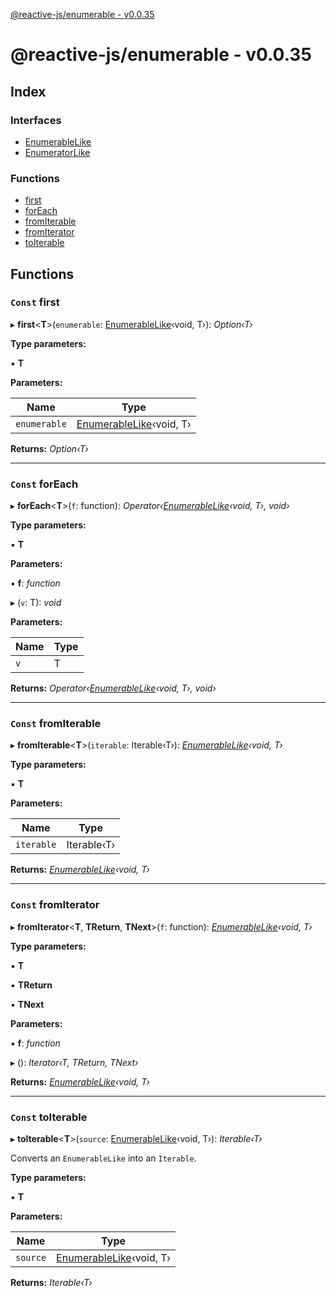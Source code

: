 [@reactive-js/enumerable - v0.0.35](README.md)

# @reactive-js/enumerable - v0.0.35

## Index

### Interfaces

* [EnumerableLike](interfaces/enumerablelike.md)
* [EnumeratorLike](interfaces/enumeratorlike.md)

### Functions

* [first](README.md#const-first)
* [forEach](README.md#const-foreach)
* [fromIterable](README.md#const-fromiterable)
* [fromIterator](README.md#const-fromiterator)
* [toIterable](README.md#const-toiterable)

## Functions

### `Const` first

▸ **first**<**T**>(`enumerable`: [EnumerableLike](interfaces/enumerablelike.md)‹void, T›): *Option‹T›*

**Type parameters:**

▪ **T**

**Parameters:**

Name | Type |
------ | ------ |
`enumerable` | [EnumerableLike](interfaces/enumerablelike.md)‹void, T› |

**Returns:** *Option‹T›*

___

### `Const` forEach

▸ **forEach**<**T**>(`f`: function): *Operator‹[EnumerableLike](interfaces/enumerablelike.md)‹void, T›, void›*

**Type parameters:**

▪ **T**

**Parameters:**

▪ **f**: *function*

▸ (`v`: T): *void*

**Parameters:**

Name | Type |
------ | ------ |
`v` | T |

**Returns:** *Operator‹[EnumerableLike](interfaces/enumerablelike.md)‹void, T›, void›*

___

### `Const` fromIterable

▸ **fromIterable**<**T**>(`iterable`: Iterable‹T›): *[EnumerableLike](interfaces/enumerablelike.md)‹void, T›*

**Type parameters:**

▪ **T**

**Parameters:**

Name | Type |
------ | ------ |
`iterable` | Iterable‹T› |

**Returns:** *[EnumerableLike](interfaces/enumerablelike.md)‹void, T›*

___

### `Const` fromIterator

▸ **fromIterator**<**T**, **TReturn**, **TNext**>(`f`: function): *[EnumerableLike](interfaces/enumerablelike.md)‹void, T›*

**Type parameters:**

▪ **T**

▪ **TReturn**

▪ **TNext**

**Parameters:**

▪ **f**: *function*

▸ (): *Iterator‹T, TReturn, TNext›*

**Returns:** *[EnumerableLike](interfaces/enumerablelike.md)‹void, T›*

___

### `Const` toIterable

▸ **toIterable**<**T**>(`source`: [EnumerableLike](interfaces/enumerablelike.md)‹void, T›): *Iterable‹T›*

Converts an `EnumerableLike` into an `Iterable`.

**Type parameters:**

▪ **T**

**Parameters:**

Name | Type |
------ | ------ |
`source` | [EnumerableLike](interfaces/enumerablelike.md)‹void, T› |

**Returns:** *Iterable‹T›*
